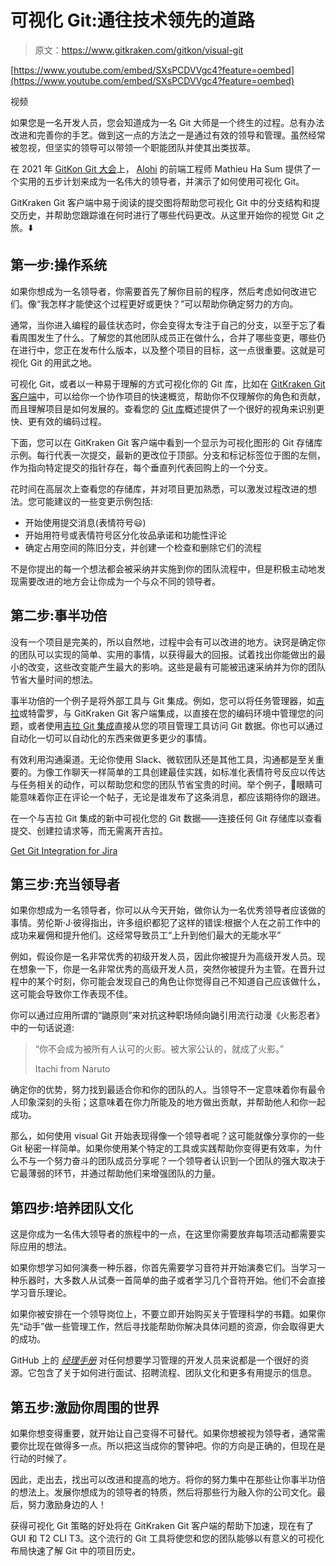 # 可视化 Git:通往技术领先的道路

> 原文：<https://www.gitkraken.com/gitkon/visual-git>

[https://www.youtube.com/embed/SXsPCDVVgc4?feature=oembed](https://www.youtube.com/embed/SXsPCDVVgc4?feature=oembed)

视频

如果您是一名开发人员，您会知道成为一名 Git 大师是一个终生的过程。总有办法改进和完善你的手艺。做到这一点的方法之一是通过有效的领导和管理。虽然经常被忽视，但坚实的领导可以带领一个职能团队并使其出类拔萃。

在 2021 年 [GitKon Git 大会](https://gitkon.com/)上， [Alohi](https://www.alohi.com/) 的前端工程师 Mathieu Ha Sum 提供了一个实用的五步计划来成为一名伟大的领导者，并演示了如何使用可视化 Git。

GitKraken Git 客户端中易于阅读的提交图将帮助您可视化 Git 中的分支结构和提交历史，并帮助您跟踪谁在何时进行了哪些代码更改。从这里开始你的视觉 Git 之旅。⬇️

## **第一步:操作系统**

如果你想成为一名领导者，你需要首先了解你目前的程序，然后考虑如何改进它们。像“我怎样才能使这个过程更好或更快？”可以帮助你确定努力的方向。

通常，当你进入编程的最佳状态时，你会变得太专注于自己的分支，以至于忘了看看周围发生了什么。了解您的其他团队成员正在做什么，合并了哪些变更，哪些仍在进行中，您正在发布什么版本，以及整个项目的目标，这一点很重要。这就是可视化 Git 的用武之地。

可视化 Git，或者以一种易于理解的方式可视化你的 Git 库，比如在 [GitKraken Git 客户端](https://www.gitkraken.com/git-client)中，可以给你一个协作项目的快速概览，帮助你不仅理解你的角色和贡献，而且理解项目是如何发展的。查看您的 [Git 库](https://www.gitkraken.com/learn/git/tutorials/what-is-a-git-repository)概述提供了一个很好的视角来识别更快、更有效的编码过程。

下面，您可以在 GitKraken Git 客户端中看到一个显示为可视化图形的 Git 存储库示例。每行代表一次提交，最新的更改位于顶部。分支和标记标签位于图的左侧，作为指向特定提交的指针存在，每个垂直列代表回购上的一个分支。

花时间在高层次上查看您的存储库，并对项目更加熟悉，可以激发过程改进的想法。您可能建议的一些变更示例包括:

*   开始使用提交消息(表情符号😃)
*   开始用符号或表情符号区分化妆品承诺和功能性评论
*   确定占用空间的陈旧分支，并创建一个检查和删除它们的流程

不是你提出的每一个想法都会被采纳并实施到你的团队流程中，但是积极主动地发现需要改进的地方会让你成为一个与众不同的领导者。

## **第二步:事半功倍**

没有一个项目是完美的，所以自然地，过程中会有可以改进的地方。诀窍是确定你的团队可以实现的简单、实用的事情，以获得最大的回报。试着找出你能做出的最小的改变，这些改变能产生最大的影响。这些是最有可能被迅速采纳并为你的团队节省大量时间的想法。

事半功倍的一个例子是将外部工具与 Git 集成。例如，您可以将任务管理器，如[吉拉](https://www.gitkraken.com/integrations/jira)或特雷罗，与 GitKraken Git 客户端集成，以直接在您的编码环境中管理您的问题，或者使用[吉拉 Git 集成](https://www.gitkraken.com/git-integration-for-jira)直接从您的项目管理工具访问 Git 数据。你也可以通过自动化一切可以自动化的东西来做更多更少的事情。

有效利用沟通渠道。无论你使用 Slack、微软团队还是其他工具，沟通都是至关重要的。为像工作聊天一样简单的工具创建最佳实践，如标准化表情符号反应以传达与任务相关的动作，可以帮助您和您的团队节省宝贵的时间。举个例子，👀眼睛可能意味着你正在评论一个帖子，无论是谁发布了这条消息，都应该期待你的跟进。

在一个与吉拉 Git 集成的新中可视化您的 Git 数据——连接任何 Git 存储库以查看提交、创建拉请求等，而无需离开吉拉。

[Get Git Integration for Jira](/git-integration-for-jira)

## **第三步:充当领导者**

如果你想成为一名领导者，你可以从今天开始，做你认为一名优秀领导者应该做的事情。劳伦斯·J·彼得指出，许多组织都犯了这样的错误:根据个人在之前工作中的成功来雇佣和提升他们。这经常导致员工“上升到他们最大的无能水平”

例如，假设你是一名非常优秀的初级开发人员，因此你被提升为高级开发人员。现在想象一下，你是一名非常优秀的高级开发人员，突然你被提升为主管。在晋升过程中的某个时刻，你可能会发现自己的角色让你觉得自己不知道自己应该做什么，这可能会导致你工作表现不佳。

你可以通过应用所谓的“鼬原则”来对抗这种职场倾向鼬引用流行动漫《火影忍者》中的一句话说道:

> “你不会成为被所有人认可的火影。被大家公认的，就成了火影。”
> 
> Itachi from Naruto

确定你的优势，努力找到最适合你和你的团队的人。当领导不一定意味着你有最令人印象深刻的头衔；这意味着在你力所能及的地方做出贡献，并帮助他人和你一起成功。

那么，如何使用 visual Git 开始表现得像一个领导者呢？这可能就像分享你的一些 Git 秘密一样简单。如果你使用某个特定的工具或实践帮助你变得更有效率，为什么不与一个努力奋斗的团队成员分享呢？一个领导者认识到一个团队的强大取决于它最薄弱的环节，并通过帮助他们来增强团队的力量。

## **第四步:培养团队文化**

这是你成为一名伟大领导者的旅程中的一点，在这里你需要放弃每项活动都需要实际应用的想法。

如果你想学习如何演奏一种乐器，你首先需要学习音符并开始演奏它们。当学习一种乐器时，大多数人从试奏一首简单的曲子或者学习几个音符开始。他们不会直接学习音乐理论。

如果你被安排在一个领导岗位上，不要立即开始购买关于管理科学的书籍。如果你先“动手”做一些管理工作，然后寻找能帮助你解决具体问题的资源，你会取得更大的成功。

GitHub 上的 [*经理手册*](https://github.com/ksindi/managers-playbook) 对任何想要学习管理的开发人员来说都是一个很好的资源。它包含了关于如何进行面试、招聘流程、团队文化和更多有用提示的信息。

## 第五步:激励你周围的世界

如果你想变得重要，就开始让自己变得不可替代。如果你想被视为领导者，通常需要你比现在做得多一点。所以把这当成你的警钟吧。你的方向是正确的，但现在是行动的时候了。

因此，走出去，找出可以改进和提高的地方。将你的努力集中在那些让你事半功倍的想法上。发展你想成为的领导者的特质，然后将那些行为融入你的公司文化。最后，努力激励身边的人！

获得可视化 Git 策略的好处将在 GitKraken Git 客户端的帮助下加速，现在有了 GUI 和 T2 CLI T3。这个流行的 Git 工具将使您和您的团队能够以有意义的可视化布局快速了解 Git 中的项目历史。
